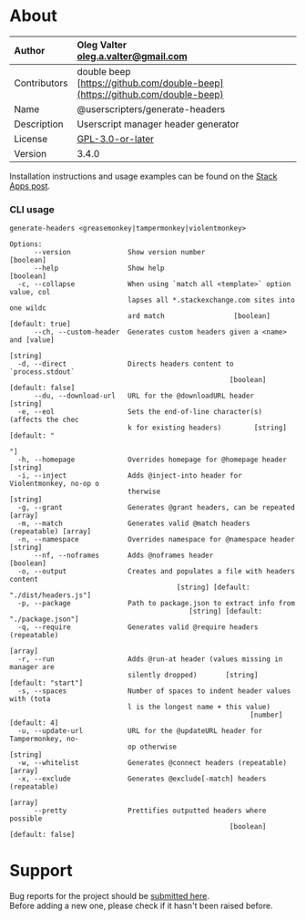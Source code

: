 
# About

| Author       | Oleg Valter<br>[oleg.a.valter@gmail.com](mailto:oleg.a.valter@gmail.com) |
| :----------- | :----------------------- |
| Contributors | double beep<br>[https://github.com/double-beep](https://github.com/double-beep) |
| Name | @userscripters/generate-headers |
| Description | Userscript manager header generator |
| License | [GPL-3.0-or-later](https://spdx.org/licenses/GPL-3.0-or-later) |
| Version | 3.4.0 |

Installation instructions and usage examples can be found on the [Stack Apps post](https://stackapps.com/q/9088/78873).

### CLI usage

```shell
generate-headers <greasemonkey|tampermonkey|violentmonkey>
```

```
Options:
      --version              Show version number                       [boolean]
      --help                 Show help                                 [boolean]
  -c, --collapse             When using `match all <template>` option value, col
                             lapses all *.stackexchange.com sites into one wildc
                             ard match                 [boolean] [default: true]
      --ch, --custom-header  Generates custom headers given a <name> and [value]
                                                                        [string]
  -d, --direct               Directs headers content to `process.stdout`
                                                      [boolean] [default: false]
      --du, --download-url   URL for the @downloadURL header            [string]
  -e, --eol                  Sets the end-of-line character(s) (affects the chec
                             k for existing headers)        [string] [default: "
                                                                              "]
  -h, --homepage             Overrides homepage for @homepage header    [string]
  -i, --inject               Adds @inject-into header for Violentmonkey, no-op o
                             therwise                                   [string]
  -g, --grant                Generates @grant headers, can be repeated   [array]
  -m, --match                Generates valid @match headers (repeatable) [array]
  -n, --namespace            Overrides namespace for @namespace header  [string]
      --nf, --noframes       Adds @noframes header                     [boolean]
  -o, --output               Creates and populates a file with headers content
                                         [string] [default: "./dist/headers.js"]
  -p, --package              Path to package.json to extract info from
                                            [string] [default: "./package.json"]
  -q, --require              Generates valid @require headers (repeatable)
                                                                         [array]
  -r, --run                  Adds @run-at header (values missing in manager are
                             silently dropped)       [string] [default: "start"]
  -s, --spaces               Number of spaces to indent header values with (tota
                             l is the longest name + this value)
                                                           [number] [default: 4]
  -u, --update-url           URL for the @updateURL header for Tampermonkey, no-
                             op otherwise                               [string]
  -w, --whitelist            Generates @connect headers (repeatable)     [array]
  -x, --exclude              Generates @exclude[-match] headers (repeatable)
                                                                         [array]
      --pretty               Prettifies outputted headers where possible
                                                      [boolean] [default: false]
```

# Support

Bug reports for the project should be [submitted here](https://github.com/userscripters/generate-headers/issues).
<br>Before adding a new one, please check if it hasn't been raised before.
  